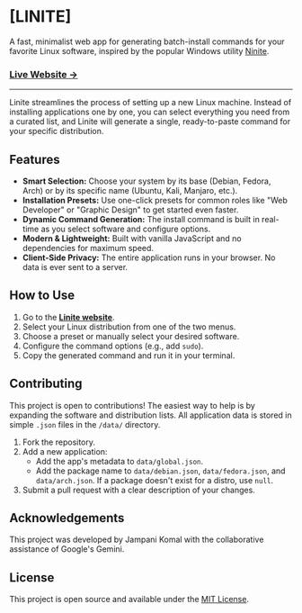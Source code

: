 # [LINITE]

A fast, minimalist web app for generating batch-install commands for your favorite Linux software, inspired by the popular Windows utility [Ninite](https://ninite.com/).

### **[Live Website →](https://jampanikomal.github.io/linite/)**

---

Linite streamlines the process of setting up a new Linux machine. Instead of installing applications one by one, you can select everything you need from a curated list, and Linite will generate a single, ready-to-paste command for your specific distribution.

## Features

-   **Smart Selection:** Choose your system by its base (Debian, Fedora, Arch) or by its specific name (Ubuntu, Kali, Manjaro, etc.).
-   **Installation Presets:** Use one-click presets for common roles like "Web Developer" or "Graphic Design" to get started even faster.
-   **Dynamic Command Generation:** The install command is built in real-time as you select software and configure options.
-   **Modern & Lightweight:** Built with vanilla JavaScript and no dependencies for maximum speed.
-   **Client-Side Privacy:** The entire application runs in your browser. No data is ever sent to a server.

## How to Use

1.  Go to the [**Linite website**](https://jampanikomal.github.io/linite/).
2.  Select your Linux distribution from one of the two menus.
3.  Choose a preset or manually select your desired software.
4.  Configure the command options (e.g., add `sudo`).
5.  Copy the generated command and run it in your terminal.

## Contributing

This project is open to contributions! The easiest way to help is by expanding the software and distribution lists. All application data is stored in simple `.json` files in the `/data/` directory.

1.  Fork the repository.
2.  Add a new application:
    -   Add the app's metadata to `data/global.json`.
    -   Add the package name to `data/debian.json`, `data/fedora.json`, and `data/arch.json`. If a package doesn't exist for a distro, use `null`.
3.  Submit a pull request with a clear description of your changes.

## Acknowledgements

This project was developed by Jampani Komal with the collaborative assistance of Google's Gemini.

## License

This project is open source and available under the [MIT License](./LICENSE).